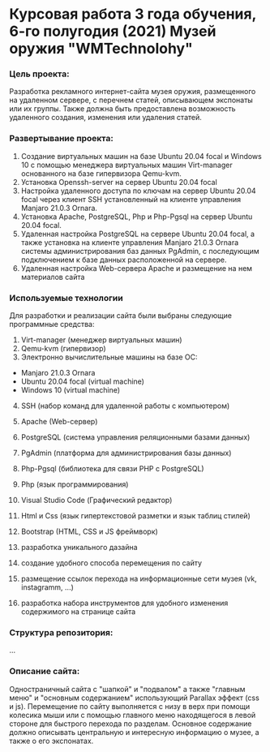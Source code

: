# Курсовая работа 3 года обучения, 6-го полугодия (2021) Музей оружия "WMTechnolohy"
### Цель проекта:
Разработка рекламного интернет-сайта музея оружия,
размещенного на удаленном сервере, с перечнем статей, описывающем экспонаты или их группы. Также
должна быть предоставлена возможность удаленного создания, изменения или удаления статей.

### Развертывание проекта:
1) Создание виртуальных машин на базе Ubuntu 20.04 focal и Windows 10 с помощью менеджера виртуальных машин Virt-manager основанного на базе гипервизора Qemu-kvm.
2) Установка Openssh-server на сервер Ubuntu 20.04 focal
3) Настройка удаленного доступа по ключам на сервер Ubuntu 20.04 focal через клиент SSH установленный на клиенте управления Manjaro 21.0.3 Ornara.
4) Установка Apache, PostgreSQL, Php и Php-Pgsql на сервер Ubuntu 20.04 focal.
5) Удаленная настройка PostgreSQL на сервере Ubuntu 20.04 focal, а также установка на клиенте управления Manjaro 21.0.3 Ornara системы администрирования баз данных PgAdmin, с последующим подключением к базе данных расположенной на сервере.
6) Удаленная настройка Web-сервера Apache и размещение на нем материалов сайта

### Используемые технологии
Для разработки и реализации сайта были выбраны следующие
программные средства:
1) Virt-manager (менеджер виртуальных машин)
2) Qemu-kvm (гипервизор)
3) Электронно вычислительные машины на базе ОС:
  - Manjaro 21.0.3 Ornara
  - Ubuntu 20.04 focal (virtual machine)
  - Windows 10 (virtual machine)
4) SSH (набор команд для удаленной работы с компьютером)
5) Apache (Web-сервер)
6) PostgreSQL (система управления реляционными базами данных)
7) PgAdmin (платформа для администрирования базы данных)
8) Php-Pgsql (библиотека для связи PHP с PostgreSQL)
9) Php (язык программирования)
10) Visual Studio Code (Графический редактор)
11) Html и Сss (язык гипертекстовой разметки и язык таблиц стилей)
12) Bootstrap (HTML, CSS и JS фреймворк)


1) разработка уникального дазайна
2) создание удобного способа перемещения по сайту
3) размещение ссылок перехода на информационные сети музея (vk, instagramm, ...)
4) разработка набора инструментов для удобного изменения содержимого на странице сайта
### Структура репозитория:
...
### Описание сайта:
Одностраничный сайта с "шапкой" и "подвалом" а также "главным меню" и "основным содержанием" использующий Parallax эффект (css и js). Перемещение по сайту выполняется с низу в верх при помощи колесика мыши или с помощью главного меню находящегося в левой стороне для быстрого перехода по разделам. Основное содержание должно описывать центральную и интересную информацию о музее, а также о его экспонатах.
